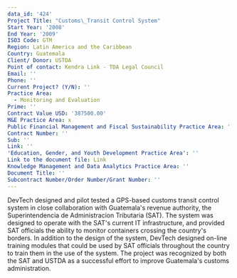 ```yaml
---
data_id: '424'
Project Title: "Customs\_Transit Control System"
Start Year: '2008'
End Year: '2009'
ISO3 Code: GTM
Region: Latin America and the Caribbean
Country: Guatemala
Client/ Donor: USTDA
Point of contact: Kendra Link - TDA Legal Council
Email: ''
Phone: ''
Current Project? (Y/N): ''
Practice Area:
  - Monitoring and Evaluation
Prime: ''
Contract Value USD: '387500.00'
M&E Practice Area: x
Public Financial Management and Fiscal Sustainability Practice Area: ''
Contract Number: ''
Sub: ''
Link: ''
'Education, Gender, and Youth Development Practice Area': ''
Link to the document file: Link
Knowledge Management and Data Analytics Practice Area: ''
Document Title: ''
Subcontract Number/Order Number/Grant Number: ''
---
```

DevTech designed and pilot tested a GPS-based customs transit control system in close collaboration with Guatemala's revenue authority, the Superintendencia de Administracion Tributaria (SAT). The system was designed to operate with the SAT's current IT infrastructure, and provided SAT officials the ability to monitor containers crossing the country's borders. In addition to the design of the system, DevTech designed on-line training modules that could be used by SAT officials throughout the country to train them in the use of the system. The project was recognized by both the SAT and USTDA as a successful effort to improve Guatemala's customs administration.